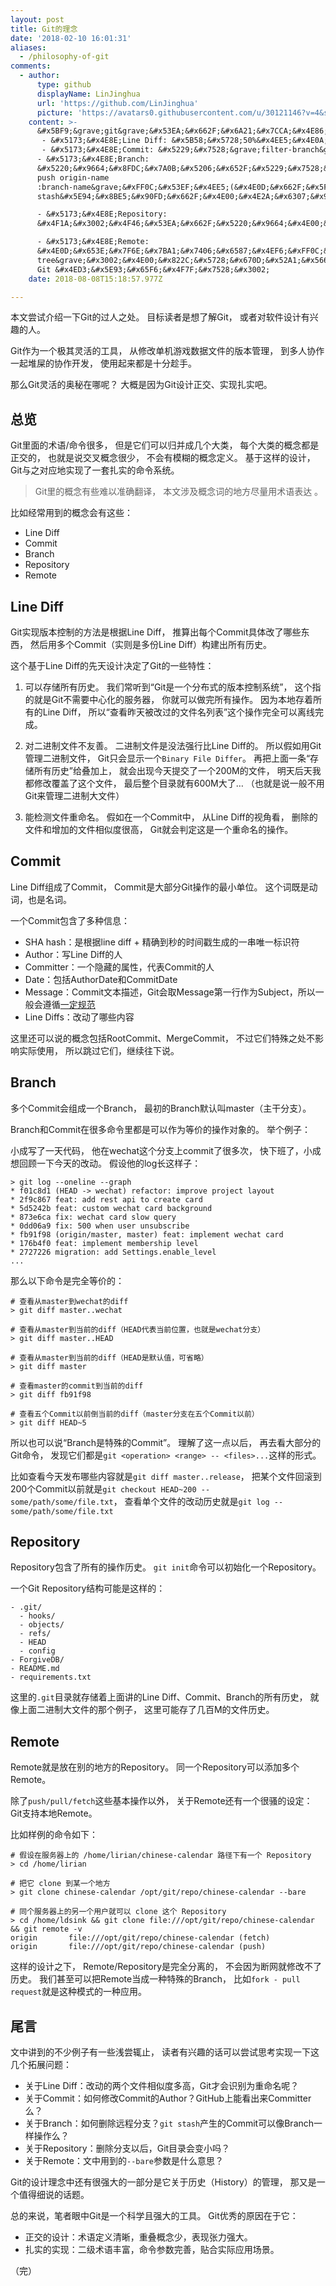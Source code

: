 ```yaml
---
layout: post
title: Git的理念
date: '2018-02-10 16:01:31'
aliases:
  - /philosophy-of-git
comments:
  - author:
      type: github
      displayName: LinJinghua
      url: 'https://github.com/LinJinghua'
      picture: 'https://avatars0.githubusercontent.com/u/30121146?v=4&s=73'
    content: >-
      &#x5BF9;&grave;git&grave;&#x53EA;&#x662F;&#x6A21;&#x7CCA;&#x4E86;&#x89E3;&#xFF0C;&#x5982;&#x6709;&#x4E0D;&#x5BF9;&#x8BF7;&#x6307;&#x6B63;:P&#x3002;
       - &#x5173;&#x4E8E;Line Diff: &#x5B58;&#x5728;50%&#x4EE5;&#x4E0A;(&#x5305;&#x62EC;50%)&#x884C;&#x76F8;&#x4F3C;
       - &#x5173;&#x4E8E;Commit: &#x5229;&#x7528;&grave;filter-branch&grave;&#x4FEE;&#x6539;&grave;GIT_AUTHOR_NAME&grave;&#xFF0C;GitHub&#x4E0A;&#x80FD;&#x770B;&#x51FA;&#x6765;Committer(Committer&#x4E0E;Author&#x4E0D;&#x540C;&#x65F6;github&#x7684;commit&#x5386;&#x53F2;&#x4F1A;&#x663E;&#x793A;&#x4E24;&#x8005;)&#xFF0C;git&#x5B58;&#x50A8;&#x7740;&grave;GIT_COMMITTER_NAME&grave;&#x548C;&grave;GIT_COMMITTER_EMAIL&grave;&#x4FE1;&#x606F;&#x3002;
      - &#x5173;&#x4E8E;Branch:
      &#x5220;&#x9664;&#x8FDC;&#x7A0B;&#x5206;&#x652F;&#x5229;&#x7528;&grave;git
      push origin-name
      :branch-name&grave;&#xFF0C;&#x53EF;&#x4EE5;(&#x4E0D;&#x662F;&#x5F88;&#x4E86;&#x89E3;stash&#x673A;&#x5236;&#xFF0C;&#x4F46;&#x731C;&#x60F3;branch,commit,
      stash&#x5E94;&#x8BE5;&#x90FD;&#x662F;&#x4E00;&#x4E2A;&#x6307;&#x9488;)&#x3002;

      - &#x5173;&#x4E8E;Repository:
      &#x4F1A;&#x3002;&#x4F46;&#x53EA;&#x662F;&#x5220;&#x9664;&#x4E00;&#x4E2A;&#x6807;&#x8BB0;&#x5206;&#x652F;&#x7684;&#x6587;&#x4EF6;&#xFF0C;&#x5177;&#x4F53;&#x5BF9;&#x8C61;&#x5220;&#x9664;&#x5E94;&#x8BE5;&#x662F;&grave;git-gc&grave;&#x56DE;&#x6536;?

      - &#x5173;&#x4E8E;Remote:
      &#x4E0D;&#x653E;&#x7F6E;&#x7BA1;&#x7406;&#x6587;&#x4EF6;&#xFF0C;&#x5373;&#x6CA1;&#x6709;&grave;work
      tree&grave;&#x3002;&#x4E00;&#x822C;&#x5728;&#x670D;&#x52A1;&#x5668;&#x4E0A;&#x90E8;&#x7F72;
      Git &#x4ED3;&#x5E93;&#x65F6;&#x4F7F;&#x7528;&#x3002;
    date: 2018-08-08T15:18:57.977Z

---
```


本文尝试介绍一下Git的过人之处。
目标读者是想了解Git，
或者对软件设计有兴趣的人。

<!--more-->

Git作为一个极其灵活的工具，
从修改单机游戏数据文件的版本管理，
到多人协作一起堆屎的协作开发，
使用起来都是十分趁手。

那么Git灵活的奥秘在哪呢？
大概是因为Git设计正交、实现扎实吧。


## 总览

Git里面的术语/命令很多，
但是它们可以归并成几个大类，
每个大类的概念都是正交的，
也就是说交叉概念很少，
不会有模糊的概念定义。
基于这样的设计，
Git与之对应地实现了一套扎实的命令系统。

> Git里的概念有些难以准确翻译，
> 本文涉及概念词的地方尽量用术语表达 。

比如经常用到的概念会有这些：

* Line Diff
* Commit
* Branch
* Repository
* Remote


## Line Diff

Git实现版本控制的方法是根据Line Diff，
推算出每个Commit具体改了哪些东西，
然后用多个Commit（实则是多份Line Diff）构建出所有历史。

这个基于Line Diff的先天设计决定了Git的一些特性：

1. 可以存储所有历史。
   我们常听到“Git是一个分布式的版本控制系统”，
   这个指的就是Git不需要中心化的服务器，
   你就可以做完所有操作。
   因为本地存着所有的Line Diff，
   所以“查看昨天被改过的文件名列表”这个操作完全可以离线完成。

2. 对二进制文件不友善。
   二进制文件是没法强行比Line Diff的。
   所以假如用Git管理二进制文件，
   Git只会显示一个`Binary File Differ`。
   再把上面一条“存储所有历史”给叠加上，
   就会出现今天提交了一个200M的文件，
   明天后天我都修改覆盖了这个文件，
   最后整个目录就有600M大了…
   （也就是说一般不用Git来管理二进制大文件）

3. 能检测文件重命名。
   假如在一个Commit中，
   从Line Diff的视角看，
   删除的文件和增加的文件相似度很高，
   Git就会判定这是一个重命名的操作。


## Commit

Line Diff组成了Commit，
Commit是大部分Git操作的最小单位。
这个词既是动词，也是名词。

一个Commit包含了多种信息：

- SHA hash：是根据line diff + 精确到秒的时间戳生成的一串唯一标识符
- Author：写Line Diff的人
- Committer：一个隐藏的属性，代表Commit的人
- Date：包括AuthorDate和CommitDate
- Message：Commit文本描述，Git会取Message第一行作为Subject，所以一般会遵循[一定规范][message]
- Line Diffs：改动了哪些内容

这里还可以说的概念包括RootCommit、MergeCommit，
不过它们特殊之处不影响实际使用，
所以跳过它们，继续往下说。


## Branch

多个Commit会组成一个Branch，
最初的Branch默认叫master（主干分支）。

Branch和Commit在很多命令里都是可以作为等价的操作对象的。
举个例子：

小成写了一天代码，
他在wechat这个分支上commit了很多次，
快下班了，小成想回顾一下今天的改动。
假设他的log长这样子：

```
> git log --oneline --graph
* f01c8d1 (HEAD -> wechat) refactor: improve project layout
* 2f9c867 feat: add rest api to create card
* 5d5242b feat: custom wechat card background
* 873e6ca fix: wechat card slow query
* 0dd06a9 fix: 500 when user unsubscribe
* fb91f98 (origin/master, master) feat: implement wechat card
* 176b4f0 feat: implement membership level
* 2727226 migration: add Settings.enable_level
...
```

那么以下命令是完全等价的：

```
# 查看从master到wechat的diff
> git diff master..wechat

# 查看从master到当前的diff（HEAD代表当前位置，也就是wechat分支）
> git diff master..HEAD

# 查看从master到当前的diff（HEAD是默认值，可省略）
> git diff master

# 查看master的commit到当前的diff
> git diff fb91f98

# 查看五个Commit以前倒当前的diff（master分支在五个Commit以前）
> git diff HEAD~5
```

所以也可以说“Branch是特殊的Commit”。
理解了这一点以后，
再去看大部分的Git命令，
发现它们都是`git <operation> <range> -- <files>...`这样的形式。

比如查看今天发布哪些内容就是`git diff master..release`，
把某个文件回滚到200个Commit以前就是`git checkout HEAD~200 -- some/path/some/file.txt`，
查看单个文件的改动历史就是`git log -- some/path/some/file.txt`


## Repository

Repository包含了所有的操作历史。
`git init`命令可以初始化一个Repository。

一个Git Repository结构可能是这样的：

```
- .git/
  - hooks/
  - objects/
  - refs/
  - HEAD
  - config
- ForgiveDB/
- README.md
- requirements.txt
```

这里的`.git`目录就存储着上面讲的Line Diff、Commit、Branch的所有历史，
就像上面二进制大文件的那个例子，
这里可能存了几百M的文件历史。


## Remote

Remote就是放在别的地方的Repository。
同一个Repository可以添加多个Remote。

除了`push/pull/fetch`这些基本操作以外，
关于Remote还有一个很骚的设定：
Git支持本地Remote。

比如样例的命令如下：

```
# 假设在服务器上的 /home/lirian/chinese-calendar 路径下有一个 Repository
> cd /home/lirian

# 把它 clone 到某一个地方
> git clone chinese-calendar /opt/git/repo/chinese-calendar --bare

# 同个服务器上的另一个用户就可以 clone 这个 Repository
> cd /home/ldsink && git clone file:///opt/git/repo/chinese-calendar && git remote -v
origin       file:///opt/git/repo/chinese-calendar (fetch)
origin       file:///opt/git/repo/chinese-calendar (push)
```

这样的设计之下，
Remote/Repository是完全分离的，
不会因为断网就修改不了历史。
我们甚至可以把Remote当成一种特殊的Branch，
比如`fork - pull request`就是这种模式的一种应用。


## 尾言

文中讲到的不少例子有一些浅尝辄止，
读者有兴趣的话可以尝试思考实现一下这几个拓展问题：

* 关于Line Diff：改动的两个文件相似度多高，Git才会识别为重命名呢？
* 关于Commit：如何修改Commit的Author？GitHub上能看出来Committer么？
* 关于Branch：如何删除远程分支？`git stash`产生的Commit可以像Branch一样操作么？
* 关于Repository：删除分支以后，Git目录会变小吗？
* 关于Remote：文中用到的`--bare`参数是什么意思？

Git的设计理念中还有很强大的一部分是它关于历史（History）的管理，
那又是一个值得细说的话题。

总的来说，笔者眼中Git是一个科学且强大的工具。
Git优秀的原因在于它：

* 正交的设计：术语定义清晰，重叠概念少，表现张力强大。
* 扎实的实现：二级术语丰富，命令参数完善，贴合实际应用场景。

（完）

[message]: https://www.ruanyifeng.com/blog/2016/01/commit_message_change_log.html


